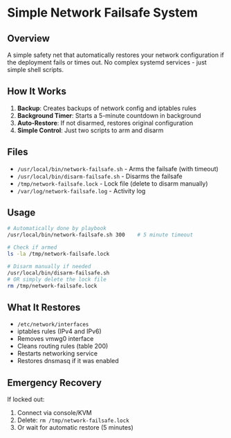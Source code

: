 # Simple Network Failsafe System

## Overview

A simple safety net that automatically restores your network configuration if the deployment fails or times out. No complex systemd services - just simple shell scripts.

## How It Works

1. **Backup**: Creates backups of network config and iptables rules
2. **Background Timer**: Starts a 5-minute countdown in background
3. **Auto-Restore**: If not disarmed, restores original configuration
4. **Simple Control**: Just two scripts to arm and disarm

## Files

- `/usr/local/bin/network-failsafe.sh` - Arms the failsafe (with timeout)
- `/usr/local/bin/disarm-failsafe.sh` - Disarms the failsafe
- `/tmp/network-failsafe.lock` - Lock file (delete to disarm manually)
- `/var/log/network-failsafe.log` - Activity log

## Usage

```bash
# Automatically done by playbook
/usr/local/bin/network-failsafe.sh 300    # 5 minute timeout

# Check if armed
ls -la /tmp/network-failsafe.lock

# Disarm manually if needed
/usr/local/bin/disarm-failsafe.sh
# OR simply delete the lock file
rm /tmp/network-failsafe.lock
```

## What It Restores

- `/etc/network/interfaces`
- iptables rules (IPv4 and IPv6)
- Removes vmwg0 interface
- Cleans routing rules (table 200)
- Restarts networking service
- Restores dnsmasq if it was enabled

## Emergency Recovery

If locked out:

1. Connect via console/KVM
2. Delete: `rm /tmp/network-failsafe.lock`
3. Or wait for automatic restore (5 minutes)
